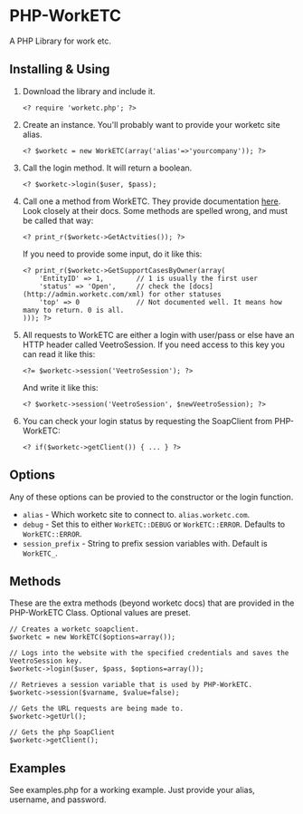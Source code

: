 PHP-WorkETC
===========

A PHP Library for work etc.

Installing & Using
------------------

1.  Download the library and include it.
    
    `<? require 'worketc.php'; ?>`
    
2.  Create an instance. You'll probably want to provide your worketc site alias.

    `<? $worketc = new WorkETC(array('alias'=>'yourcompany')); ?>`
    
3.  Call the login method. It will return a boolean.
    
    `<? $worketc->login($user, $pass);`
    
4.  Call one a method from WorkETC. They provide documentation [here](http://admin.worketc.com/xml). Look closely at their docs. Some methods are spelled wrong, and must be called that way:
    
    `<? print_r($worketc->GetActvities()); ?>`
    
    If you need to provide some input, do it like this:
    
        <? print_r($worketc->GetSupportCasesByOwner(array(
            'EntityID' => 1,        // 1 is usually the first user
            'status' => 'Open',     // check the [docs](http://admin.worketc.com/xml) for other statuses
            'top' => 0              // Not documented well. It means how many to return. 0 is all.
        ))); ?>
    
5.  All requests to WorkETC are either a login with user/pass or else have an HTTP header called VeetroSession. If you need access to this key you can read it like this:
    
    `<?= $worketc->session('VeetroSession'); ?>`
    
    And write it like this:
    
    `<? $worketc->session('VeetroSession', $newVeetroSession); ?>`
    
6.  You can check your login status by requesting the SoapClient from PHP-WorkETC:
    
    `<? if($worketc->getClient()) { ... } ?>`

Options
-------

Any of these options can be provied to the constructor or the login function.

*   `alias` - Which worketc site to connect to. `alias.worketc.com`.
*   `debug` - Set this to either `WorkETC::DEBUG` or `WorkETC::ERROR`. Defaults to `WorkETC::ERROR`.
*   `session_prefix` - String to prefix session variables with. Default is `WorkETC_`.



Methods
-------

These are the extra methods (beyond worketc docs) that are provided in the PHP-WorkETC Class. Optional values are preset.

    // Creates a worketc soapclient.
    $worketc = new WorkETC($options=array());
    
    // Logs into the website with the specified credentials and saves the VeetroSession key.
    $worketc->login($user, $pass, $options=array());
    
    // Retrieves a session variable that is used by PHP-WorkETC.
    $worketc->session($varname, $value=false);
    
    // Gets the URL requests are being made to.
    $worketc->getUrl();
    
    // Gets the php SoapClient
    $worketc->getClient();

Examples
--------

See examples.php for a working example. Just provide your alias, username, and password.
